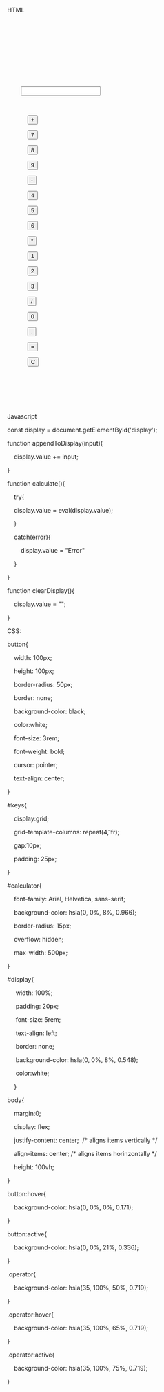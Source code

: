 
HTML
<!DOCTYPE html>

<html lang="en">

<head>

    <meta charset="UTF-8">

    <meta name="viewport" content="width=device-width, initial-scale=1.0">

    <title>Document</title>

    <link rel="stylesheet" href="style.css">

</head>

<body>

    <div id="calculator">

        <input id="display" readonly>

        <div id="keys">

            <button onclick="appendToDisplay('+')" class="operator">+</button>

            <button onclick="appendToDisplay('7')">7</button>

            <button onclick="appendToDisplay('8')">8</button>

            <button onclick="appendToDisplay('9')">9</button>

            <button onclick="appendToDisplay('-')" class="operator">-</button>

            <button onclick="appendToDisplay('4')">4</button>

            <button onclick="appendToDisplay('5')">5</button>

            <button onclick="appendToDisplay('6')">6</button>

            <button onclick="appendToDisplay('*')" class="operator">*</button>

            <button onclick="appendToDisplay('1')">1</button>

            <button onclick="appendToDisplay('2')">2</button>

            <button onclick="appendToDisplay('3')">3</button>

            <button onclick="appendToDisplay('/')" class="operator">/</button>

            <button onclick="appendToDisplay('0')">0</button>

            <button onclick="appendToDisplay('.')">.</button>

            <button onclick="calculate()">=</button>

            <button onclick="clearDisplay()" class="operator">C</button>

  

        </div>

  
  
  
  

    </div>

  

    <script src="script.js"></script>

</body>

</html>


Javascript

  
  
  

const display = document.getElementById('display');

  
  
  

function appendToDisplay(input){

    display.value += input;

}

  
  

function calculate(){

    try{

    display.value = eval(display.value);

    }

    catch(error){

        display.value = "Error"

    }

}

  
  

function clearDisplay(){

    display.value = "";

  

}



CSS:

button{

    width: 100px;

    height: 100px;

    border-radius: 50px;

    border: none;

    background-color: black;

    color:white;

    font-size: 3rem;

    font-weight: bold;

    cursor: pointer;

    text-align: center;

}

  

#keys{

    display:grid;

    grid-template-columns: repeat(4,1fr);

    gap:10px;

    padding: 25px;

}

  

#calculator{

    font-family: Arial, Helvetica, sans-serif;

    background-color: hsla(0, 0%, 8%, 0.966);

    border-radius: 15px;

    overflow: hidden;

    max-width: 500px;

  

}

  
  

#display{

     width: 100%;

     padding: 20px;

     font-size: 5rem;

     text-align: left;

     border: none;

     background-color: hsla(0, 0%, 8%, 0.548);

     color:white;

    }

  

body{

    margin:0;

    display: flex;

    justify-content: center;  /* aligns items vertically */

    align-items: center; /* aligns items horinzontally */

    height: 100vh;

}

  

button:hover{

    background-color: hsla(0, 0%, 0%, 0.171);

}

  
  

button:active{

    background-color: hsla(0, 0%, 21%, 0.336);

}

  

.operator{

    background-color: hsla(35, 100%, 50%, 0.719);

}

  

.operator:hover{

    background-color: hsla(35, 100%, 65%, 0.719);

}

  

.operator:active{

    background-color: hsla(35, 100%, 75%, 0.719);

  

}
